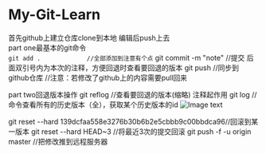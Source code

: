 # My-Git-Learn  
首先github上建立仓库clone到本地 编辑后push上去  
part one最基本的git命令  
```git add .             //全部添加到注意有个点```
git commit -m "note"  //提交 后面双引号内为本次的注释，方便回退时查看要回退的版本
git push              //同步到github仓库
//注意：若修改了github上的内容需要pull回来

part two回退版本操作
git reflog   //查看要回退的版本(缩略) 注释起作用
git log      //命令查看所有的历史版本（全），获取某个历史版本的id
![Image text](https://raw.githubusercontent.com/kangshuaibo/My-Git-Learn/master/git-readme-img/屏幕快照%202018-10-13%20上午12.53.36.png)

git reset --hard 139dcfaa558e3276b30b6b2e5cbbb9c00bbdca96//回滚到某一版本
git reset --hard HEAD~3 //将最近3次的提交回滚
git push -f -u origin master //把修改推到远程服务器









